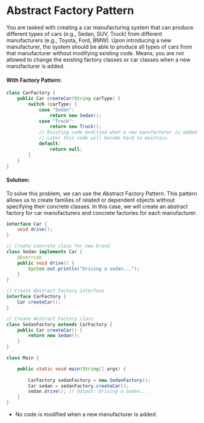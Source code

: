 # Abstract Factory Pattern

You are tasked with creating a car manufacturing system that can produce different types of cars (e.g., Sedan, SUV, Truck) from different manufacturers (e.g., Toyota, Ford, BMW). Upon introducing a new manufacturer, the system should be able to produce all types of cars from that manufacturer without modifying existing code.
Means, you are not allowed to change the existing factory classes or car classes when a new manufacturer is added.

#### With Factory Pattern:

```java
class CarFactory {
    public Car createCar(String carType) {
        switch (carType) {
            case "Sedan":
                return new Sedan();
            case "Truck":
                return new Truck();
            // Existing code modified when a new manufacturer is added.
            // Later this code will become hard to maintain.
            default:
                return null;
        }
    }
}
```

#### Solution:

To solve this problem, we can use the Abstract Factory Pattern. This pattern allows us to create families of related or dependent objects without specifying their concrete classes. In this case, we will create an abstract factory for car manufacturers and concrete factories for each manufacturer.

```java
interface Car {
    void drive();
}

// Create concrete class for new brand
class Sedan implements Car {
    @Override
    public void drive() {
        System.out.println("Driving a sedan...");
    }
}

// Create Abstract Factory interface
interface CarFactory {
    Car createCar();
}

// Create Abstract Factory class
class SedanFactory extends CarFactory {
    public Car createCar() {
        return new Sedan();
    }
}

class Main {

    public static void main(String[] args) {
        
        CarFactory sedanFactory = new SedanFactory();
        Car sedan = sedanFactory.createCar();
        sedan.drive(); // Output: Driving a sedan...
    }
}
```

* No code is modified when a new manufacturer is added.
